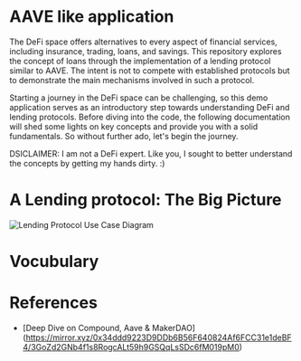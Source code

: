 # AAVE like application

The DeFi space offers alternatives to every aspect of financial services, including insurance, trading, loans, and savings. 
This repository explores the concept of loans through the implementation of a lending protocol similar to AAVE. The intent 
is not to compete with established protocols but to demonstrate the main mechanisms involved in such a protocol. 

Starting a journey in the DeFi space can be challenging, so this demo application serves as an introductory step towards 
understanding DeFi and lending protocols. Before diving into the code, the following documentation will shed some lights 
on key concepts and provide you with a solid fundamentals. So without further ado, let's begin the journey.

DSICLAIMER: I am not a DeFi expert. Like you, I sought to better understand the concepts by getting my hands dirty. :)

# A Lending protocol: The Big Picture

![Lending Protocol Use Case Diagram](http://www.plantuml.com/plantuml/proxy?src=https://raw.githubusercontent.com/selimyanat/aave-like-protocol/docs/lending-protocol-use-case-diag.puml)


# Vocubulary




# References

- [Deep Dive on Compound, Aave & MakerDAO] (https://mirror.xyz/0x34ddd9223D9DDb6B56F640824Af6FCC31e1deBF4/3GoZd2GNb4f1s8RogcALt59h9GSQqLsSDc6fM019pM0)

